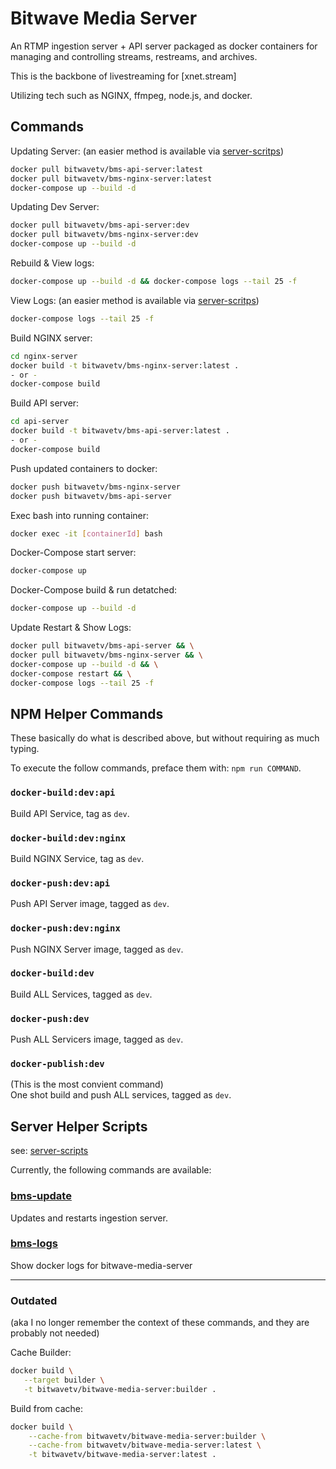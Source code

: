 # Bitwave Media Server

An RTMP ingestion server + API server packaged as docker containers for managing and controlling streams, restreams, and archives.

This is the backbone of livestreaming for [xnet.stream]

Utilizing tech such as NGINX, ffmpeg, node.js, and docker.

## Commands

Updating Server:
(an easier method is available via [server-scritps](/server-scripts))

```bash
docker pull bitwavetv/bms-api-server:latest
docker pull bitwavetv/bms-nginx-server:latest
docker-compose up --build -d
```

Updating Dev Server:

```bash
docker pull bitwavetv/bms-api-server:dev
docker pull bitwavetv/bms-nginx-server:dev
docker-compose up --build -d
```

Rebuild & View logs:

```bash
docker-compose up --build -d && docker-compose logs --tail 25 -f
```

View Logs:
(an easier method is available via [server-scritps](/server-scripts))

```bash
docker-compose logs --tail 25 -f
```

Build NGINX server:
```bash
cd nginx-server
docker build -t bitwavetv/bms-nginx-server:latest .
- or -
docker-compose build
```

Build API server:
```bash
cd api-server
docker build -t bitwavetv/bms-api-server:latest .
- or -
docker-compose build
```

Push updated containers to docker:
```bash
docker push bitwavetv/bms-nginx-server
docker push bitwavetv/bms-api-server
```

Exec bash into running container:
```bash
docker exec -it [containerId] bash
```

Docker-Compose start server:
```bash
docker-compose up
```

Docker-Compose build & run detatched:
```bash
docker-compose up --build -d
```

Update Restart & Show Logs:
```bash
docker pull bitwavetv/bms-api-server && \
docker pull bitwavetv/bms-nginx-server && \
docker-compose up --build -d && \
docker-compose restart && \
docker-compose logs --tail 25 -f
```


## NPM Helper Commands

These basically do what is described above, but without requiring as much typing.

To execute the follow commands, preface them with: `npm run COMMAND`.

### `docker-build:dev:api`
Build API Service, tag as `dev`.  

### `docker-build:dev:nginx`
Build NGINX Service, tag as `dev`.

### `docker-push:dev:api`
Push API Server image, tagged as `dev`.

### `docker-push:dev:nginx`
Push NGINX Server image, tagged as `dev`.

### `docker-build:dev`
Build ALL Services, tagged as `dev`.

### `docker-push:dev`
Push ALL Servicers image, tagged as `dev`.

### `docker-publish:dev`
(This is the most convient command)  
One shot build and push ALL services, tagged as `dev`.  


## Server Helper Scripts

see: [server-scripts](/server-scripts)

Currently, the following commands are available:


### [bms-update](/server-scripts/README.md#bms-update)
Updates and restarts ingestion server.


### [bms-logs](/server-scripts/README.md#bms-logs)
Show docker logs for bitwave-media-server


---


### Outdated

(aka I no longer remember the context of these commands, and they are probably not needed)

Cache Builder:
 ```bash
 docker build \
    --target builder \
    -t bitwavetv/bitwave-media-server:builder .
 ```
 
 Build from cache:
```bash
docker build \
    --cache-from bitwavetv/bitwave-media-server:builder \
    --cache-from bitwavetv/bitwave-media-server:latest \
    -t bitwavetv/bitwave-media-server:latest .
``` 
